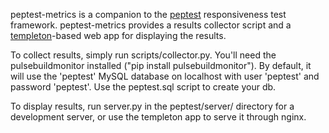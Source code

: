 peptest-metrics is a companion to the [peptest](https://github.com/mozilla/peptest)
responsiveness test framework. peptest-metrics provides a results collector
script and a [templeton](https://github.com/markrcote/templeton)-based web app
for displaying the results.

To collect results, simply run scripts/collector.py. You'll need the
pulsebuildmonitor installed ("pip install pulsebuildmonitor"). By default, it
will use the 'peptest' MySQL database on localhost with user 'peptest' and
password 'peptest'. Use the peptest.sql script to create your db.

To display results, run server.py in the peptest/server/ directory for a
development server, or use the templeton app to serve it through nginx.
